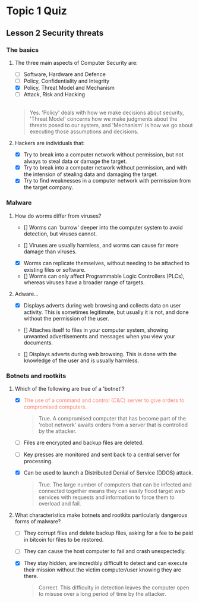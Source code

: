 # Topic 1 Quiz

## Lesson 2 Security threats

### The basics

1. The three main aspects of Computer Security are:

   - [ ] Software, Hardware and Defence
   - [ ] Policy, Confidentiality and Integrity
   - [x] Policy, Threat Model and Mechanism
   - [ ] Attack, Risk and Hacking

    <br>

    > Yes. 'Policy' deals with how we make decisions about security, 'Threat Model' concerns how we make judgments about the threats posed to our system, and 'Mechanism' is how we go about executing those assumptions and decisions.

2. Hackers are individuals that:

    - [x] Try to break into a computer network without permission, but not always to steal data or damage the target.
    - [x] Try to break into a computer network without permission, and with the intension of stealing data and damaging the target.
    - [x] Try to find weaknesses in a computer network with permission from the target company.

### Malware

1. How do worms differ from viruses?

    - [] Worms can 'burrow' deeper into the computer system to avoid detection, but viruses cannot.

    - [] Viruses are usually harmless, and worms can cause far more damage than viruses.

    - [x] Worms can replicate themselves, without needing to be attached to existing files or software.

    - [] Worms can only affect Programmable Logic Controllers (PLCs), whereas viruses have a broader range of targets.
2. Adware...

    - [x] Displays adverts during web browsing and collects data on user activity. This is sometimes legitimate, but usually it is not, and done  without the permission of the user.

    - [] Attaches itself to files in your computer system, showing unwanted advertisements and messages when you view your documents. 

    - [] Displays adverts during web browsing. This is done with the knowledge of the user and is usually harmless.

### Botnets and rootkits

1. Which of the following are true of a 'botnet'?

    - [x] <span style="color: salmon">The use of a command and control (C&C) server to give orders to compromised computers.</span>

        > True. A compromised computer that has become part of the 'robot network' awaits orders from a server that is controlled by the attacker.

    - [ ] Files are encrypted and backup files are deleted.

    - [ ] Key presses are monitored and sent back to a central server for processing.

    - [x] Can be used to launch a Distributed Denial of Service (DDOS) attack.

        > True. The large number of computers that can be infected and connected together means they can easily flood target web services with requests and information to force them to overload and fail.

2. What characteristics make botnets and rootkits particularly dangerous forms of malware?

    - [ ] They corrupt files and delete backup files, asking for a fee to be paid in bitcoin for files to be restored.

    - [ ] They can cause the host computer to fail and crash unexpectedly.

    - [x] They stay hidden, are incredibly difficult to detect and can execute their mission without the victim computer/user knowing they are there.

        > Correct. This difficulty in detection leaves the computer open to misuse over a long period of time by the attacker.


